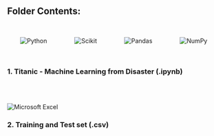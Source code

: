 
## Folder Contents:

<p align = "left">
 <img style="margin: 30px" alt="Python"
    src="https://img.shields.io/badge/Python-FFD43B?style=for-the-badge&logo=python&logoColor=darkblue" />  
   <img style="margin: 30px" alt="Scikit"
    src="https://img.shields.io/badge/scikit_learn-F7931E?style=for-the-badge&logo=scikit-learn&logoColor=blue" />   
<img style="margin: 30px" alt="Pandas"
    src="https://img.shields.io/badge/Pandas-2C2D72?style=for-the-badge&logo=pandas&logoColor=white" />    
<img style="margin: 30px" alt="NumPy"
    src="https://img.shields.io/badge/Numpy-777BB4?style=for-the-badge&logo=numpy&logoColor=white" />
  </p>
  
###      1. Titanic - Machine Learning from Disaster (.ipynb)

<br></br>

<p align = "left">
<img alt="Microsoft Excel" 
     src="https://img.shields.io/badge/Microsoft_Excel-217346?style=for-the-badge&logo=microsoft-excel&logoColor=white" />
</p>

###      2. Training and Test set (.csv)
